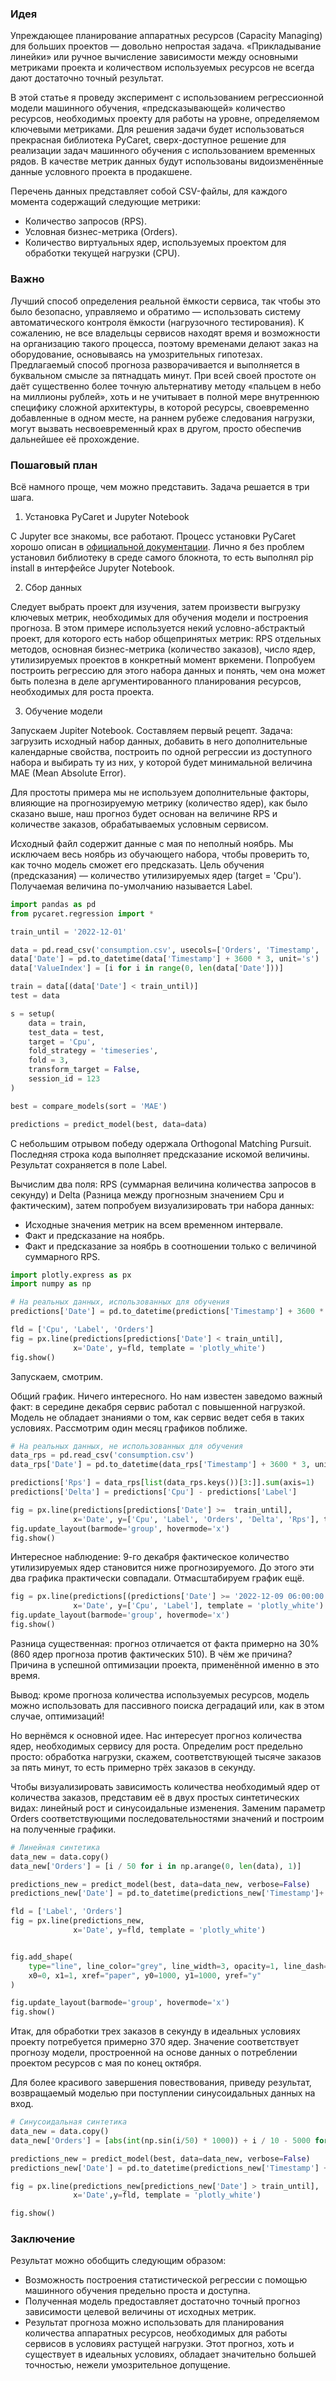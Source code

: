 ### Идея

Упреждающее планирование аппаратных ресурсов (Capacity Managing) для больших проектов — довольно непростая задача. «Прикладывание линейки» или ручное вычисление зависимости между основными метриками проекта и количеством используемых ресурсов не всегда дают достаточно точный результат.

В этой статье я проведу эксперимент с использованием регрессионной модели машинного обучения, «предсказывающей» количество ресурсов, необходимых проекту для работы на уровне, определяемом ключевыми метриками. Для решения задачи будет использоваться прекрасная библиотека PyCaret, сверх-доступное решение для реализации задач машинного обучения с использованием временных рядов. В качестве метрик данных будут использованы видоизменённые данные условного проекта в продакшене.

Перечень данных представляет собой CSV-файлы, для каждого момента содержащий следующие метрики:
* Количество запросов (RPS).
* Условная бизнес-метрика (Orders).
* Количество виртуальных ядер, используемых проектом для обработки текущей нагрузки (CPU).

### Важно
Лучший способ определения реальной ёмкости сервиса, так чтобы это было безопасно, управляемо и обратимо — использовать систему автоматического контроля ёмкости (нагрузочного тестирования). К сожалению, не все владельцы сервисов находят время и возможности на организацию такого процесса, поэтому временами делают заказ на оборудование, основываясь на умозрительных гипотезах. Предлагаемый способ прогноза разворачивается и выполняется в буквальном смысле за пятнадцать минут. При всей своей простоте он даёт существенно более точную альтернативу методу «пальцем в небо на миллионы рублей», хоть и не учитывает в полной мере внутреннюю специфику сложной архитектуры, в которой ресурсы, своевременно добавленные в одном месте, на раннем рубеже следования нагрузки, могут вызвать несвоевременный крах в другом, просто обеспечив дальнейшее её прохождение.

### Пошаговый план
Всё намного проще, чем можно представить. Задача решается в три шага.

1. Установка PyCaret и Jupyter Notebook

С Jupyter все знакомы, все работают. Процесс установки PyCaret хорошо описан в <a href="https://pycaret.gitbook.io/docs/">официальной документации</a>. Лично я без проблем установил библиотеку в среде самого блокнота, то есть выполнял pip install в интерфейсе Jupyter Notebook.

2. Сбор данных

Следует выбрать проект для изучения, затем произвести выгрузку ключевых метрик, необходимых для обучения модели и построения прогноза. В этом примере используется некий условно-абстрактый проект, для которого есть набор общепринятых метрик: RPS отдельных методов, основная бизнес-метрика (количество заказов), число ядер, утилизируемых проектов в конкретный момент вркемени. Попробуем построить регрессию для этого набора данных и понять, чем она может быть полезна в деле аргументированного планирования ресурсов, необходимых для роста проекта.

3. Обучение модели

Запускаем Jupiter Notebook. Составляем первый рецепт. Задача: загрузить исходный набор данных, добавить в него дополнительные календарные свойства, построить по одной регрессии из доступного набора и выбирать ту из них, у которой будет минимальной величина MAE (Mean Absolute Error).

Для простоты примера мы не используем дополнительные факторы, влияющие на прогнозируемую метрику (количество ядер), как было сказано выше, наш прогноз будет основан на величине RPS и количестве заказов, обрабатываемых условным сервисом.

Исходный файл содержит данные с мая по неполный ноябрь. Мы исключаем весь ноябрь из обучающего набора, чтобы проверить то, как точно модель сможет его предсказать. Цель обучения (предсказания) — количество утилизируемых ядер (target = 'Cpu'). Получаемая величина по-умолчанию называется Label.


```python
import pandas as pd
from pycaret.regression import *

train_until = '2022-12-01'

data = pd.read_csv('consumption.csv', usecols=['Orders', 'Timestamp', 'Cpu'])
data['Date'] = pd.to_datetime(data['Timestamp'] + 3600 * 3, unit='s')
data['ValueIndex'] = [i for i in range(0, len(data['Date']))]

train = data[(data['Date'] < train_until)]
test = data

s = setup(
    data = train,
    test_data = test,
    target = 'Cpu',
    fold_strategy = 'timeseries',
    fold = 3,
    transform_target = False,
    session_id = 123
)

best = compare_models(sort = 'MAE')

predictions = predict_model(best, data=data)
```

С небольшим отрывом победу одержала Orthogonal Matching Pursuit. Последняя строка кода выполняет предсказание искомой величины. Результат сохраняется в поле Label.

Вычислим два поля: RPS (суммарная величина количества запросов в секунду) и Delta (Разница между прогнозным значением Cpu и фактическим), затем попробуем визуализировать три набора данных:
* Исходные значения метрик на всем временном интервале.
* Факт и предсказание на ноябрь.
* Факт и предсказание за ноябрь в соотношении только с величиной суммарного RPS.


```python
import plotly.express as px
import numpy as np

# На реальных данных, использованных для обучения
predictions['Date'] = pd.to_datetime(predictions['Timestamp'] + 3600 * 3, unit='s')

fld = ['Cpu', 'Label', 'Orders']
fig = px.line(predictions[predictions['Date'] < train_until],
              x='Date', y=fld, template = 'plotly_white')
fig.show()
```

Запускаем, смотрим.

Общий график. Ничего интересного. Но нам известен заведомо важный факт: в середине декабря сервис работал с повышенной нагрузкой. Модель не обладает знаниями о том, как сервис ведет себя в таких условиях. Рассмотрим один месяц графиков поближе.


```python
# На реальных данных, не использованных для обучения
data_rps = pd.read_csv('consumption.csv')
data_rps['Date'] = pd.to_datetime(data_rps['Timestamp'] + 3600 * 3, unit='s')

predictions['Rps'] = data_rps[list(data_rps.keys())[3:]].sum(axis=1)
predictions['Delta'] = predictions['Cpu'] - predictions['Label']

fig = px.line(predictions[predictions['Date'] >=  train_until],
              x='Date', y=['Cpu', 'Label', 'Orders', 'Delta', 'Rps'], template = 'plotly_white')
fig.update_layout(barmode='group', hovermode='x')
fig.show()
```

Интересное наблюдение: 9-го декабря фактическое количество утилизируемых ядер становится ниже прогнозируемого. До этого эти два графика практически совпадали. Отмасштабируем график ещё.


```python
fig = px.line(predictions[(predictions['Date'] >= '2022-12-09 06:00:00') & (predictions['Date'] <= '2022-12-09 18:00:00')],
              x='Date', y=['Cpu', 'Label'], template = 'plotly_white')
fig.update_layout(barmode='group', hovermode='x')
fig.show()
```

Разница существенная: прогноз отличается от факта примерно на 30% (860 ядер прогноза против фактических 510). В чём же причина? Причина в успешной оптимизации проекта, применённой именно в это время.

Вывод: кроме прогноза количества используемых ресурсов, модель можно использовать для пассивного поиска деградаций или, как в этом случае, оптимизаций!

Но вернёмся к основной идее. Нас интересует прогноз количества ядер, необходимых сервису для роста. Определим рост предельно просто: обработка нагрузки, скажем, соответствующей тысяче заказов за пять минут, то есть примерно трёх заказов в секунду.

Чтобы визуализировать зависимость количества необходимый ядер от количества заказов, представим её в двух простых синтетических видах: линейный рост и синусоидальные изменения. Заменим параметр Orders соответствующими последовательностями значений и построим на полученные графики.


```python
# Линейная синтетика
data_new = data.copy()
data_new['Orders'] = [i / 50 for i in np.arange(0, len(data), 1)]

predictions_new = predict_model(best, data=data_new, verbose=False)
predictions_new['Date'] = pd.to_datetime(predictions_new['Timestamp']+ 3600 * 3, unit='s')

fld = ['Label', 'Orders']
fig = px.line(predictions_new,
              x='Date', y=fld, template = 'plotly_white')


fig.add_shape(
    type="line", line_color="grey", line_width=3, opacity=1, line_dash="dot",
    x0=0, x1=1, xref="paper", y0=1000, y1=1000, yref="y"
)

fig.update_layout(barmode='group', hovermode='x')
fig.show()
```

Итак, для обработки трех заказов в секунду в идеальных условиях проекту потребуется примерно 370 ядер. Значение соответствует прогнозу модели, простроенной на основе данных о потреблении проектом ресурсов с мая по конец октября.

Для более красивого завершения повествования, приведу результат, возвращаемый моделью при поступлении синусоидальных данных на вход.


```python
# Синусоидальная синтетика
data_new = data.copy()
data_new['Orders'] = [abs(int(np.sin(i/50) * 1000)) + i / 10 - 5000 for i in np.arange(0, len(data), 1)]

predictions_new = predict_model(best, data=data_new, verbose=False)
predictions_new['Date'] = pd.to_datetime(predictions_new['Timestamp'] + 3600 * 3, unit='s')

fig = px.line(predictions_new[predictions_new['Date'] > train_until],
              x='Date',y=fld, template = 'plotly_white')

fig.show()
```

### Заключение
Результат можно обобщить следующим образом:
* Возможность построения статистической регрессии с помощью машинного обучения предельно проста и доступна.
* Полученная модель предоставляет достаточно точный прогноз зависимости целевой величины от исходных метрик.
* Результат прогноза можно использовать для планирования количества аппаратных ресурсов, необходимых для работы сервисов в условиях растущей нагрузки. Этот прогноз, хоть и существует в идеальных условиях, обладает значительно большей точностью, нежели умозрительное допущение.


```python

```
